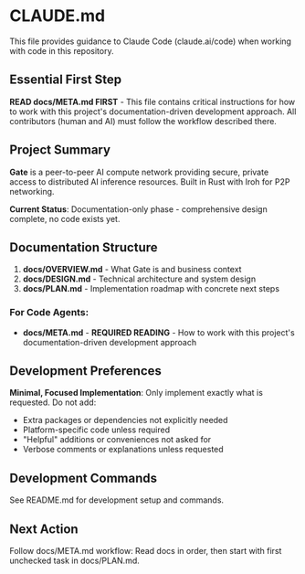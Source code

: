 # CLAUDE.md

This file provides guidance to Claude Code (claude.ai/code) when working with code in this repository.

## Essential First Step

**READ docs/META.md FIRST** - This file contains critical instructions for how to work with this project's documentation-driven development approach. All contributors (human and AI) must follow the workflow described there.

## Project Summary

**Gate** is a peer-to-peer AI compute network providing secure, private access to distributed AI inference resources. Built in Rust with Iroh for P2P networking.

**Current Status**: Documentation-only phase - comprehensive design complete, no code exists yet.

## Documentation Structure

1. **docs/OVERVIEW.md** - What Gate is and business context
2. **docs/DESIGN.md** - Technical architecture and system design
3. **docs/PLAN.md** - Implementation roadmap with concrete next steps

### For Code Agents:
- **docs/META.md** - **REQUIRED READING** - How to work with this project's documentation-driven development approach

## Development Preferences

**Minimal, Focused Implementation**: Only implement exactly what is requested. Do not add:
- Extra packages or dependencies not explicitly needed
- Platform-specific code unless required
- "Helpful" additions or conveniences not asked for
- Verbose comments or explanations unless requested

## Development Commands

See README.md for development setup and commands.

## Next Action

Follow docs/META.md workflow: Read docs in order, then start with first unchecked task in docs/PLAN.md.
